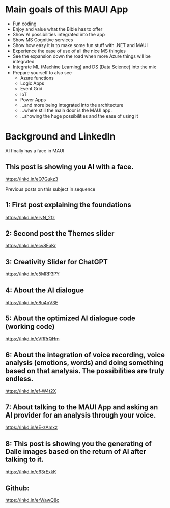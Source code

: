 # Main goals of this MAUI App

* Fun coding
* Enjoy and value what the Bible has to offer
* Show AI possibilities integrated into the app
* Show MS Cognitive services
* Show how easy it is to make some fun stuff with .NET and MAUI
* Experience the ease of use of all the nice MS thingies
* See the expansion down the road when more Azure things will be integrated
* Integrate ML (Machine Learning) and DS (Data Science) into the mix
* Prepare yourself to also see
  * Azure functions
  * Logic Apps
  * Event Grid
  * IoT
  * Power Apps
  * ...and more being integrated into the architecture
  * ...where still the main door is the MAUI app.
  * ...showing the huge possibilities and the ease of using it

# Background and LinkedIn

AI finally has a face in MAUI

## This post is showing you AI with a face.
https://lnkd.in/eQ7Gukz3

Previous posts on this subject in sequence

## 1: First post explaining the foundations
https://lnkd.in/eryN_2fz

## 2: Second post the Themes slider
https://lnkd.in/ecv8EaKr

## 3: Creativity Slider for ChatGPT
https://lnkd.in/e5MRP3PY

## 4: About the AI dialogue
https://lnkd.in/e8u4qV3E

## 5: About the optimized AI dialogue code (working code)
https://lnkd.in/eVRRrQHm

## 6: About the integration of voice recording, voice analysis (emotions, words) and doing something based on that analysis. The possibilities are truly endless.
https://lnkd.in/ef-W4t2X

## 7: About talking to the MAUI App and asking an AI provider for an analysis through your voice.
https://lnkd.in/eE-zAmxz

## 8: This post is showing you the generating of Dalle images based on the return of AI after talking to it.
https://lnkd.in/e63rExkK

## Github:
https://lnkd.in/erWawQ8c
   
